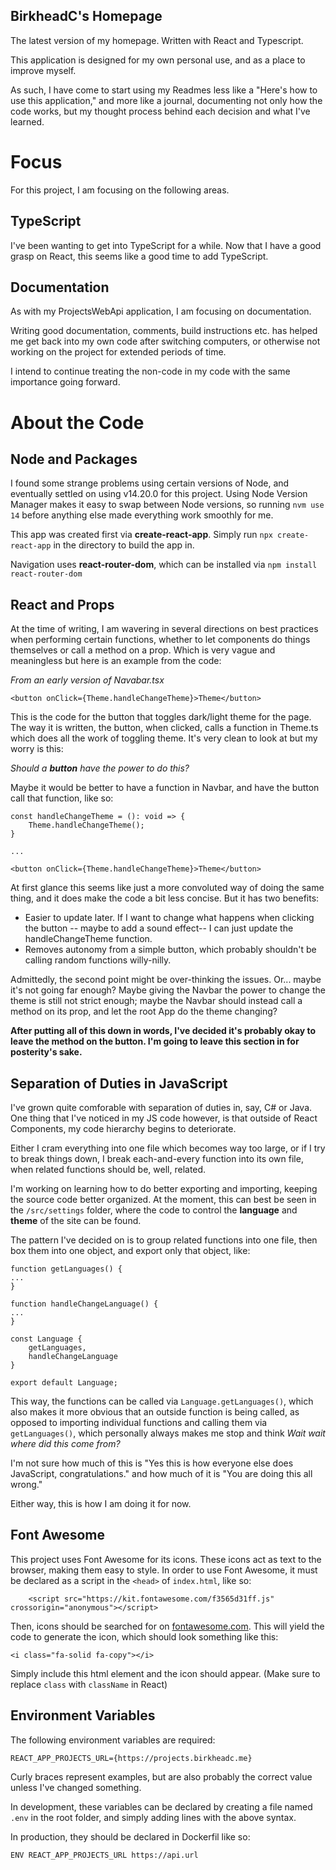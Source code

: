 ## **BirkheadC's Homepage**

The latest version of my homepage. Written with React and Typescript.

This application is designed for my own personal use, and as a place to improve myself.

As such, I have come to start using my Readmes less like a "Here's how to use this application," and more like a journal, documenting not only how the code works, but my thought process behind each decision and what I've learned.

# Focus

For this project, I am focusing on the following areas.

## TypeScript

I've been wanting to get into TypeScript for a while. Now that I have a good grasp on React, this seems like a good time to add TypeScript.

## Documentation

As with my ProjectsWebApi application, I am focusing on documentation.

Writing good documentation, comments, build instructions etc. has helped me get back into my own code after switching computers, or otherwise not working on the project for extended periods of time.

I intend to continue treating the non-code in my code with the same importance going forward.

# About the Code

## **Node** and **Packages**

I found some strange problems using certain versions of Node, and eventually settled on using v14.20.0 for this project. Using Node Version Manager makes it easy to swap between Node versions, so running `nvm use 14` before anything else made everything work smoothly for me.

This app was created first via **create-react-app**. Simply run `npx create-react-app` in the directory to build the app in.

Navigation uses **react-router-dom**, which can be installed via `npm install react-router-dom`

## **React** and **Props**

At the time of writing, I am wavering in several directions on best practices when performing certain functions, whether to let components do things themselves or call a method on a prop. Which is very vague and meaningless but here is an example from the code:

*From an early version of Navabar.tsx*
```
<button onClick={Theme.handleChangeTheme}>Theme</button>
```

This is the code for the button that toggles dark/light theme for the page. The way it is written, the button, when clicked, calls a function in Theme.ts which does all the work of toggling theme. It's very clean to look at but my worry is this:

*Should a **button** have the power to do this?*

Maybe it would be better to have a function in Navbar, and have the button call that function, like so:

```
const handleChangeTheme = (): void => {
    Theme.handleChangeTheme();
}

...

<button onClick={Theme.handleChangeTheme}>Theme</button>
```

At first glance this seems like just a more convoluted way of doing the same thing, and it does make the code a bit less concise. But it has two benefits:
- Easier to update later. If I want to change what happens when clicking the button -- maybe to add a sound effect-- I can just update the handleChangeTheme function.
- Removes autonomy from a simple button, which probably shouldn't be calling random functions willy-nilly.

Admittedly, the second point might be over-thinking the issues. Or... maybe it's not going far enough? Maybe giving the Navbar the power to change the theme is still not strict enough; maybe the Navbar should instead call a method on its prop, and let the root App do the theme changing?

**After putting all of this down in words, I've decided it's probably okay to leave the method on the button. I'm going to leave this section in for posterity's sake.**

## Separation of Duties in JavaScript

I've grown quite comforable with separation of duties in, say, C# or Java. One thing that I've noticed in my JS code however, is that outside of React Components, my code hierarchy begins to deteriorate.

Either I cram everything into one file which becomes way too large, or if I try to break things down, I break each-and-every function into its own file, when related functions should be, well, related.

I'm working on learning how to do better exporting and importing, keeping the source code better organized. At the moment, this can best be seen in the `/src/settings` folder, where the code to control the **language** and **theme** of the site can be found.

The pattern I've decided on is to group related functions into one file, then box them into one object, and export only that object, like:

```
function getLanguages() {
...
}

function handleChangeLanguage() {
...
}

const Language {
    getLanguages,
    handleChangeLanguage
}

export default Language;
```

This way, the functions can be called via `Language.getLanguages()`, which also makes it more obvious that an outside function is being called, as opposed to importing individual functions and calling them via `getLanguages()`, which personally always makes me stop and think *Wait wait where did this come from?*

I'm not sure how much of this is "Yes this is how everyone else does JavaScript, congratulations." and how much of it is "You are doing this all wrong."

Either way, this is how I am doing it for now.

## Font Awesome

This project uses Font Awesome for its icons. These icons act as text to the browser, making them easy to style. In order to use Font Awesome, it must be declared as a script in the `<head>` of `index.html`, like so:

```
    <script src="https://kit.fontawesome.com/f3565d31ff.js" crossorigin="anonymous"></script>
```

Then, icons should be searched for on [fontawesome.com](https://fontawesome.com). This will yield the code to generate the icon, which should look something like this:

```
<i class="fa-solid fa-copy"></i>
```

Simply include this html element and the icon should appear. (Make sure to replace `class` with `className` in React)

## Environment Variables

The following environment variables are required:

```
REACT_APP_PROJECTS_URL={https://projects.birkheadc.me}
```

Curly braces represent examples, but are also probably the correct value unless I've changed something.

In development, these variables can be declared by creating a file named `.env` in the root folder, and simply adding lines with the above syntax.

In production, they should be declared in Dockerfil like so:

```
ENV REACT_APP_PROJECTS_URL https://api.url
```